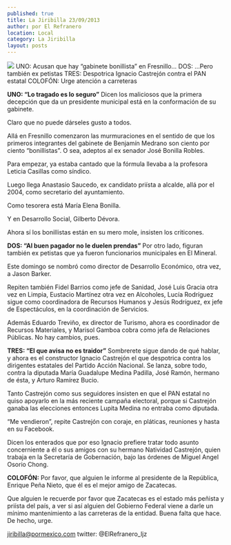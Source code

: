 ```yaml
---
published: true
title: La Jiribilla 23/09/2013
author: por El Refranero
location: Local
category: La Jiribilla
layout: posts
---
```


![](http://i.imgur.com/Ul2Zyg6m.jpg)
UNO: Acusan que hay “gabinete bonillista” en Fresnillo…
DOS: …Pero también ex petistas
TRES: Despotrica Ignacio Castrejón contra el PAN estatal
COLOFÓN: Urge atención a carreteras

**UNO: “Lo tragado es lo seguro”**
Dicen los maliciosos que la primera decepción que da un presidente municipal está en
la conformación de su gabinete.

Claro que no puede dárseles gusto a todos.

Allá en Fresnillo comenzaron las murmuraciones en el sentido de que los primeros integrantes del gabinete de Benjamín Medrano son ciento por ciento “bonillistas”.
O sea, adeptos al ex senador José Bonilla Robles.

Para empezar, ya estaba cantado que la fórmula llevaba a la profesora Leticia Casillas como síndico.

Luego llega Anastasio Saucedo, ex candidato priísta a alcalde, allá por el 2004, como secretario del ayuntamiento.

Como tesorera está María Elena Bonilla.

Y en Desarrollo Social, Gilberto Dévora.

Ahora sí los bonillistas están en su mero mole, insisten los criticones.

**DOS: “Al buen pagador no le duelen prendas”**
Por otro lado, figuran también ex petistas que ya fueron funcionarios municipales en El Mineral.

Este domingo se nombró como director de Desarrollo Económico, otra vez, a Jason Barker.

Repiten también Fidel Barrios como jefe de Sanidad, José Luis Gracia otra vez en Limpia, Eustacio Martínez otra vez en Alcoholes, Lucía Rodríguez sigue como coordinadora de Recursos Humanos y Jesús Rodríguez, ex jefe de Espectáculos, en la coordinación de Servicios.

Además Eduardo Treviño, ex director de Turismo, ahora es coordinador de Recursos Materiales, y Marisol Gamboa cobra como jefa de Relaciones Públicas.
No hay cambios, pues.

**TRES: “El que avisa no es traidor”**
Sombrerete sigue dando de qué hablar, y ahora es el constructor Ignacio Castrejón el que despotrica contra los dirigentes estatales del Partido Acción Nacional.
Se lanza, sobre todo, contra la diputada María Guadalupe Medina Padilla, José Ramón, hermano de ésta, y Arturo Ramírez Bucio.

Tanto Castrejón como sus seguidores insisten en que el PAN estatal no quiso apoyarlo en la más reciente campaña electoral, porque si Castrejón ganaba las elecciones entonces Lupita Medina no entraba como diputada.

“Me vendieron”, repite Castrejón con coraje, en pláticas, reuniones y hasta en su Facebook.

Dicen los enterados que por eso Ignacio prefiere tratar todo asunto concerniente a él o sus amigos con su hermano Natividad Castrejón, quien trabaja en la Secretaría de Gobernación, bajo las órdenes de Miguel Angel Osorio Chong.

**COLOFÓN:**
Por favor, que alguien le informe al presidente de la República, Enrique Peña Nieto, que él es el mejor amigo de Zacatecas.

Que alguien le recuerde por favor que Zacatecas es el estado más peñista y priísta del país, a ver si así alguien del Gobierno Federal viene a darle un mínimo mantenimiento a las carreteras de la entidad.
Buena falta que hace.
De hecho, urge.

jiribilla@pormexico.com
twitter: @ElRefranero_ljz
